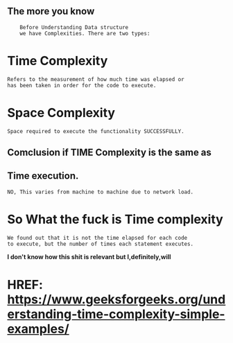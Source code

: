## The more you know

```
    Before Understanding Data structure
    we have Complexities. There are two types:
```

# Time Complexity

```
Refers to the measurement of how much time was elapsed or
has been taken in order for the code to execute.
```

# Space Complexity

```
Space required to execute the functionality SUCCESSFULLY.
```

## Comclusion if TIME Complexity is the same as

## Time execution.

```
NO, This varies from machine to machine due to network load.
```

# So What the fuck is Time complexity

```
We found out that it is not the time elapsed for each code
to execute, but the number of times each statement executes.
```

**I don't know how this shit is relevant but I,definitely,will**

# HREF: https://www.geeksforgeeks.org/understanding-time-complexity-simple-examples/
